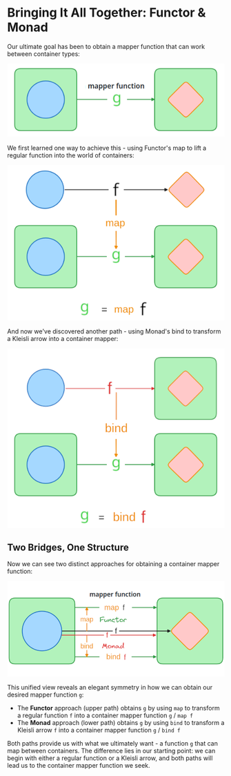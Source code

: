 # Bringing It All Together: Functor & Monad

Our ultimate goal has been to obtain a mapper function that can work between container types:

![image](https://raw.githubusercontent.com/ken-okabe/web-images5/main/img_1745662130518.png)

We first learned one way to achieve this - using Functor's map to lift a regular function into the world of containers:

![image](https://raw.githubusercontent.com/ken-okabe/web-images5/main/img_1745662189198.png)

And now we've discovered another path - using Monad's bind to transform a Kleisli arrow into a container mapper:

![image](https://raw.githubusercontent.com/ken-okabe/web-images5/main/img_1745716642404.png)

## Two Bridges, One Structure

Now we can see two distinct approaches for obtaining a container mapper function:

![image](https://raw.githubusercontent.com/ken-okabe/web-images5/main/img_1745719213193.png)

This unified view reveals an elegant symmetry in how we can obtain our desired mapper function `g`:

- The **Functor** approach (upper path) obtains `g` by using `map` to transform a regular function `f` into a container mapper function `g` / `map f`
- The **Monad** approach (lower path) obtains `g` by using `bind` to transform a Kleisli arrow `f` into a container mapper function `g` / `bind f`

Both paths provide us with what we ultimately want - a function `g` that can map between containers. The difference lies in our starting point: we can begin with either a regular function or a Kleisli arrow, and both paths will lead us to the container mapper function we seek.